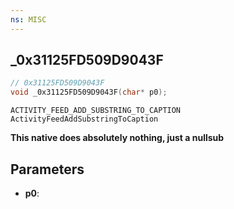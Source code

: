 ```yaml
---
ns: MISC
---
```

## _0x31125FD509D9043F

```c
// 0x31125FD509D9043F
void _0x31125FD509D9043F(char* p0);
```

```
ACTIVITY_FEED_ADD_SUBSTRING_TO_CAPTION
ActivityFeedAddSubstringToCaption
```

**This native does absolutely nothing, just a nullsub**

## Parameters
* **p0**: 

